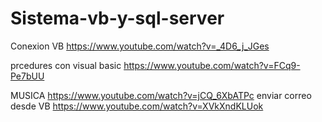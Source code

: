 # Sistema-vb-y-sql-server


Conexion VB
https://www.youtube.com/watch?v=_4D6_j_JGes

prcedures con visual basic
https://www.youtube.com/watch?v=FCq9-Pe7bUU

MUSICA
https://www.youtube.com/watch?v=jCQ_6XbATPc
enviar correo desde VB
https://www.youtube.com/watch?v=XVkXndKLUok
